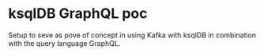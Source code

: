 # ksqlDB GraphQL poc

Setup to seve as pove of concept in using Kafka with ksqlDB in combination with the query language GraphQL.